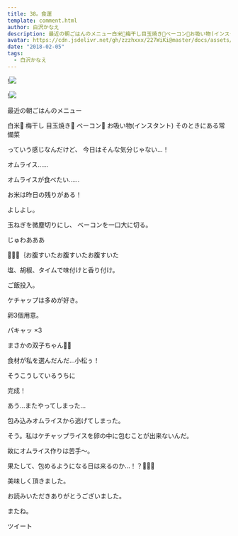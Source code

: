 ```yaml
---
title: 38。食運
template: comment.html
author: 白沢かなえ
description: 最近の朝ごはんのメニュー白米🍚梅干し目玉焼き🍳ベーコン🥓お吸い物(インスタント)そのときにある常備菜っていう感じなんだけど、今日はそんな気分じゃない…！...
avatar: https://cdn.jsdelivr.net/gh/zzzhxxx/227WiKi@master/docs/assets/photo/avatar/kanae.jpg
date: "2018-02-05"
tags:
  - 白沢かなえ
---
```


!![](https://cdn.jsdelivr.net/gh/227WiKi/227WiKi-image@master/blog-image/kanae-2018-02-05_1.jpg)

!![](https://cdn.jsdelivr.net/gh/227WiKi/227WiKi-image@master/blog-image/kanae-2018-02-05_2.jpg)








最近の朝ごはんのメニュー


白米🍚
梅干し
目玉焼き🍳
ベーコン🥓
お吸い物(インスタント)
そのときにある常備菜


っていう感じなんだけど、
今日はそんな気分じゃない…！










オムライス……





オムライスが食べたい……







お米は昨日の残りがある！





よしよし。






玉ねぎを微塵切りにし、
ベーコンを一口大に切る。






じゅわあああ






🧚🏻‍♀️｛お腹すいたお腹すいたお腹すいた







塩、胡椒、タイムで味付けと香り付け。






ご飯投入。






ケチャップは多めが好き。









卵3個用意。






パキャッ ×3







まさかの双子ちゃん🐣🐣





食材が私を選んだんだ…小松ぅ！










そうこうしているうちに


完成！







あう…またやってしまった…



包み込みオムライスから逃げてしまった。



そう。私はケチャップライスを卵の中に包むことが出来ないんだ。



故にオムライス作りは苦手〜。



果たして、包めるようになる日は来るのか…！？🙅🏻‍♀️















美味しく頂きました。














お読みいただきありがとうございました。

またね。


ツイート



